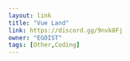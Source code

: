 ```yaml
---
layout: link
title: "Vue Land"
link: https://discord.gg/9nvk8Fj
owner: "EGOIST"
tags: [Other,Coding]
---
```

